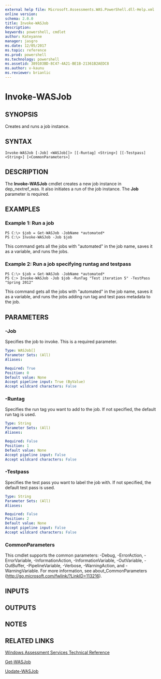 ```yaml
---
external help file: Microsoft.Assessments.WAS.PowerShell.dll-Help.xml
online version: 
schema: 2.0.0
title: Invoke-WASJob
description: 
keywords: powershell, cmdlet
author: Kateyanne
manager: jasgro
ms.date: 12/05/2017
ms.topic: reference
ms.prod: powershell
ms.technology: powershell
ms.assetid: 389103BD-8C47-4A21-BE1B-21361B2AEDC8
ms.author: v-kaunu
ms.reviewer: brianlic
---
```


# Invoke-WASJob

## SYNOPSIS
Creates and runs a job instance.

## SYNTAX

```
Invoke-WASJob [-Job] <WASJob[]> [[-Runtag] <String>] [[-Testpass] <String>] [<CommonParameters>]
```

## DESCRIPTION
The **Invoke-WASJob** cmdlet creates a new job instance in dep_nextref_was.
It also initiates a run of the job instance.
The **Job** parameter is required.

## EXAMPLES

### Example 1: Run a job
```
PS C:\> $job = Get-WASJob -JobName *automated*
PS C:\> Invoke-WASJob -Job $job
```

This command gets all the jobs with "automated" in the job name, saves it as a variable, and runs the jobs.

### Example 2: Run a job specifying runtag and testpass
```
PS C:\> $job = Get-WASJob -JobName *automated*
PS C:> Invoke-WASJob -Job $job -RunTag "Test iteration 5" -TestPass "Spring 2012"
```

This command gets all the jobs with "automated" in the job name, saves it as a variable, and runs the jobs adding run tag and test pass metadata to the job.

## PARAMETERS

### -Job
Specifies the job to invoke.
This is a required parameter.

```yaml
Type: WASJob[]
Parameter Sets: (All)
Aliases: 

Required: True
Position: 0
Default value: None
Accept pipeline input: True (ByValue)
Accept wildcard characters: False
```

### -Runtag
Specifies the run tag you want to add to the job.
If not specified, the default run tag is used.

```yaml
Type: String
Parameter Sets: (All)
Aliases: 

Required: False
Position: 1
Default value: None
Accept pipeline input: False
Accept wildcard characters: False
```

### -Testpass
Specifies the test pass you want to label the job with.
If not specified, the default test pass is used.

```yaml
Type: String
Parameter Sets: (All)
Aliases: 

Required: False
Position: 2
Default value: None
Accept pipeline input: False
Accept wildcard characters: False
```

### CommonParameters
This cmdlet supports the common parameters: -Debug, -ErrorAction, -ErrorVariable, -InformationAction, -InformationVariable, -OutVariable, -OutBuffer, -PipelineVariable, -Verbose, -WarningAction, and -WarningVariable. For more information, see about_CommonParameters (http://go.microsoft.com/fwlink/?LinkID=113216).

## INPUTS

## OUTPUTS

## NOTES

## RELATED LINKS

[Windows Assessment Services Technical Reference](https://go.microsoft.com/fwlink/?LinkId=215628)

[Get-WASJob](./Get-WASJob.md)

[Update-WASJob](./Update-WASJob.md)


